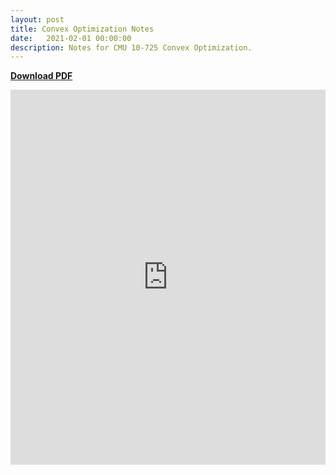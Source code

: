 ```yaml
---
layout: post
title: Convex Optimization Notes
date:   2021-02-01 00:00:00
description: Notes for CMU 10-725 Convex Optimization.
---
```

[**Download PDF**](https://panyan7.github.io/assets/pdf/convexnotes.pdf)

<embed src="https://panyan7.github.io/assets/pdf/convexnotes.pdf" type="application/pdf" width="100%" height="600px" />
